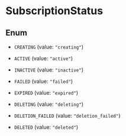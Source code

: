 

# SubscriptionStatus

## Enum


* `CREATING` (value: `"creating"`)

* `ACTIVE` (value: `"active"`)

* `INACTIVE` (value: `"inactive"`)

* `FAILED` (value: `"failed"`)

* `EXPIRED` (value: `"expired"`)

* `DELETING` (value: `"deleting"`)

* `DELETION_FAILED` (value: `"deletion_failed"`)

* `DELETED` (value: `"deleted"`)



